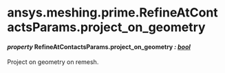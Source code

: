 <a id="ansys-meshing-prime-refineatcontactsparams-project-on-geometry"></a>

# ansys.meshing.prime.RefineAtContactsParams.project_on_geometry

<a id="ansys.meshing.prime.RefineAtContactsParams.project_on_geometry"></a>

#### *property* RefineAtContactsParams.project_on_geometry *: [bool](https://docs.python.org/3.11/library/functions.html#bool)*

Project on geometry on remesh.

<!-- !! processed by numpydoc !! -->
